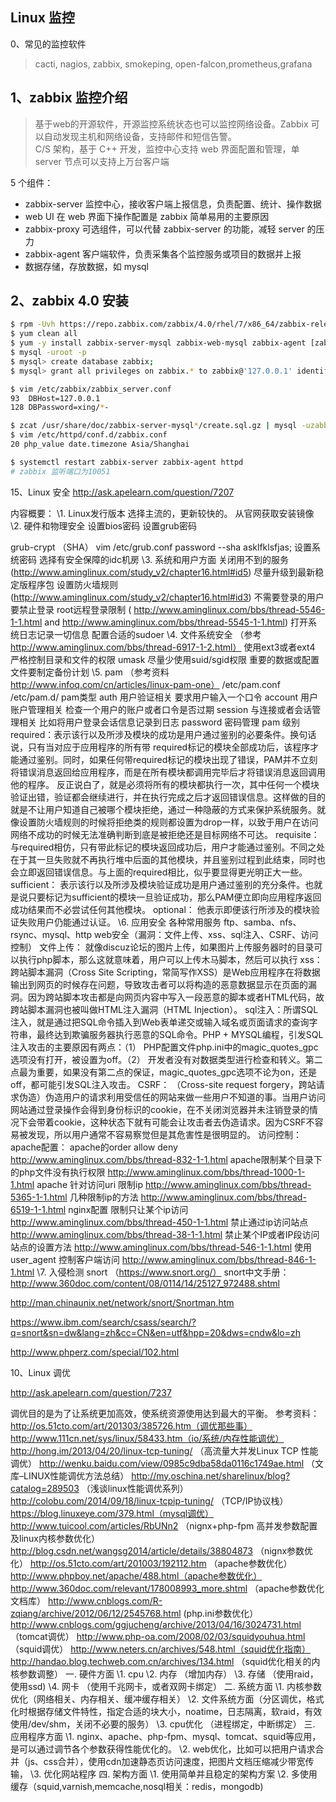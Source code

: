 ## Linux 监控
0、常见的监控软件
> cacti, nagios, zabbix, smokeping, open-falcon,prometheus,grafana 

## 1、zabbix 监控介绍
> 基于web的开源软件，开源监控系统状态也可以监控网络设备。Zabbix 可以自动发现主机和网络设备，支持邮件和短信告警。  
> C/S 架构，基于 C++ 开发，监控中心支持 web 界面配置和管理，单 server 节点可以支持上万台客户端

5 个组件：
- zabbix-server 监控中心，接收客户端上报信息，负责配置、统计、操作数据
- web UI 在 web 界面下操作配置是 zabbix 简单易用的主要原因
- zabbix-proxy 可选组件，可以代替 zabbix-server 的功能，减轻 server 的压力
- zabbix-agent 客户端软件，负责采集各个监控服务或项目的数据并上报
- 数据存储，存放数据，如 mysql

## 2、zabbix 4.0 安装
```bash
$ rpm -Uvh https://repo.zabbix.com/zabbix/4.0/rhel/7/x86_64/zabbix-release-4.0-1.el7.noarch.rpm
$ yum clean all
$ yum -y install zabbix-server-mysql zabbix-web-mysql zabbix-agent [zabbix-get zabbix-web]
$ mysql -uroot -p
$ mysql> create database zabbix;
$ mysql> grant all privileges on zabbix.* to zabbix@'127.0.0.1' identified by 'password';

$ vim /etc/zabbix/zabbix_server.conf
93  DBHost=127.0.0.1
128 DBPassword=xing/*-

$ zcat /usr/share/doc/zabbix-server-mysql*/create.sql.gz | mysql -uzabbix -h127.0.0.1 -p zabbix
$ vim /etc/httpd/conf.d/zabbix.conf
20 php_value date.timezone Asia/Shanghai

$ systemctl restart zabbix-server zabbix-agent httpd
# zabbix 监听端口为10051
```



































15、Linux 安全
http://ask.apelearn.com/question/7207

内容概要：
\1. Linux发行版本
选择主流的，更新较快的。
从官网获取安装镜像
\2. 硬件和物理安全
设置bios密码
设置grub密码

grub-crypt （SHA）
vim /etc/grub.conf
password --sha asklfklsfjas;
设置系统密码
选择有安全保障的idc机房
\3. 系统和用户方面
关闭用不到的服务 (http://www.aminglinux.com/study_v2/chapter16.html#id5)
尽量升级到最新稳定版程序包
设置防火墙规则 (http://www.aminglinux.com/study_v2/chapter16.html#id3)
不需要登录的用户要禁止登录
root远程登录限制 ( http://www.aminglinux.com/bbs/thread-5546-1-1.html and http://www.aminglinux.com/bbs/thread-5545-1-1.html)
打开系统日志记录一切信息
配置合适的sudoer
\4. 文件系统安全 （参考 http://www.aminglinux.com/bbs/thread-6917-1-2.html）
使用ext3或者ext4
严格控制目录和文件的权限 umask
尽量少使用suid/sgid权限
重要的数据或配置文件要制定备份计划
\5. pam （参考资料 http://www.infoq.com/cn/articles/linux-pam-one）
/etc/pam.conf
/etc/pam.d/
pam类型
auth 用户验证相关 要求用户输入一个口令
account 用户账户管理相关 检查一个用户的账户或者口令是否过期
session 与连接或者会话管理相关 比如将用户登录会话信息记录到日志
password 密码管理
pam 级别
required：表示该行以及所涉及模块的成功是用户通过鉴别的必要条件。换句话说，只有当对应于应用程序的所有带 required标记的模块全部成功后，该程序才能通过鉴别。同时，如果任何带required标记的模块出现了错误，PAM并不立刻将错误消息返回给应用程序，而是在所有模块都调用完毕后才将错误消息返回调用他的程序。 反正说白了，就是必须将所有的模块都执行一次，其中任何一个模块验证出错，验证都会继续进行，并在执行完成之后才返回错误信息。这样做的目的就是不让用户知道自己被哪个模块拒绝，通过一种隐蔽的方式来保护系统服务。就像设置防火墙规则的时候将拒绝类的规则都设置为drop一样，以致于用户在访问网络不成功的时候无法准确判断到底是被拒绝还是目标网络不可达。
requisite：与required相仿，只有带此标记的模块返回成功后，用户才能通过鉴别。不同之处在于其一旦失败就不再执行堆中后面的其他模块，并且鉴别过程到此结束，同时也会立即返回错误信息。与上面的required相比，似乎要显得更光明正大一些。
sufficient： 表示该行以及所涉及模块验证成功是用户通过鉴别的充分条件。也就是说只要标记为sufficient的模块一旦验证成功，那么PAM便立即向应用程序返回成功结果而不必尝试任何其他模块。
optional： 他表示即便该行所涉及的模块验证失败用户仍能通过认证。
\6. 应用安全
各种常用服务 ftp、samba、nfs、rsync、mysql、http
web安全（漏洞：文件上传、xss、sql注入、CSRF、访问控制）
文件上传： 就像discuz论坛的图片上传，如果图片上传服务器时的目录可以执行php脚本，那么这就意味着，用户可以上传木马脚本，然后可以执行
xss：跨站脚本漏洞（Cross Site Scripting，常简写作XSS）是Web应用程序在将数据输出到网页的时候存在问题，导致攻击者可以将构造的恶意数据显示在页面的漏洞。因为跨站脚本攻击都是向网页内容中写入一段恶意的脚本或者HTML代码，故跨站脚本漏洞也被叫做HTML注入漏洞（HTML Injection）。
sql注入：所谓SQL注入，就是通过把SQL命令插入到Web表单递交或输入域名或页面请求的查询字符串，最终达到欺骗服务器执行恶意的SQL命令。PHP + MYSQL编程，引发SQL注入攻击的主要原因有两点：（1） PHP配置文件php.ini中的magic_quotes_gpc选项没有打开，被设置为off。（2） 开发者没有对数据类型进行检查和转义。第二点最为重要，如果没有第二点的保证，magic_quotes_gpc选项不论为on，还是off，都可能引发SQL注入攻击。
CSRF： （Cross-site request forgery，跨站请求伪造）伪造用户的请求利用受信任的网站来做一些用户不知道的事。当用户访问网站通过登录操作会得到身份标识的cookie，在不关闭浏览器并未注销登录的情况下会带着cookie，这种状态下就有可能会让攻击者去伪造请求。因为CSRF不容易被发现，所以用户通常不容易察觉但是其危害性是很明显的。
访问控制：
apache配置：
apache的order allow deny http://www.aminglinux.com/bbs/thread-832-1-1.html
apache限制某个目录下的php文件没有执行权限 http://www.aminglinux.com/bbs/thread-1000-1-1.html
apache 针对访问uri 限制ip http://www.aminglinux.com/bbs/thread-5365-1-1.html
几种限制ip的方法 http://www.aminglinux.com/bbs/thread-6519-1-1.html
nginx配置
限制只让某个ip访问 http://www.aminglinux.com/bbs/thread-450-1-1.html
禁止通过ip访问站点 http://www.aminglinux.com/bbs/thread-38-1-1.html
禁止某个IP或者IP段访问站点的设置方法 http://www.aminglinux.com/bbs/thread-546-1-1.html
使用 user_agent 控制客户端访问 http://www.aminglinux.com/bbs/thread-846-1-1.html
\7. 入侵检测
snort （https://www.snort.org/）
snort中文手册： http://www.360doc.com/content/08/0114/14/25127_972488.shtml

http://man.chinaunix.net/network/snort/Snortman.htm

https://www.ibm.com/search/csass/search/?q=snort&sn=dw&lang=zh&cc=CN&en=utf&hpp=20&dws=cndw&lo=zh

http://www.phperz.com/special/102.html

10、Linux 调优

http://ask.apelearn.com/question/7237

调优目的是为了让系统更加高效，使系统资源使用达到最大的平衡。
参考资料：
http://os.51cto.com/art/201303/385726.htm（调优那些事）
http://www.111cn.net/sys/linux/58433.htm（io/系统/内存性能调优）
http://hong.im/2013/04/20/linux-tcp-tuning/ （高流量大并发Linux TCP 性能调优）
http://wenku.baidu.com/view/0985c9dba58da0116c1749ae.html （文库–LINUX性能调优方法总结）
http://my.oschina.net/sharelinux/blog?catalog=289503 （浅谈linux性能调优系列）
http://colobu.com/2014/09/18/linux-tcpip-tuning/ （TCP/IP协议栈）
https://blog.linuxeye.com/379.html（mysql调优）
http://www.tuicool.com/articles/RbUNn2 （nignx+php-fpm 高并发参数配置及linux内核参数优化）
http://blog.csdn.net/wangsg2014/article/details/38804873 （nignx参数优化）
http://os.51cto.com/art/201003/192112.htm （apache参数优化）
http://www.phpboy.net/apache/488.html（apache参数优化）
http://www.360doc.com/relevant/178008993_more.shtml （apache参数优化文档库）
http://www.cnblogs.com/R-zqiang/archive/2012/06/12/2545768.html (php.ini参数优化）
http://www.cnblogs.com/ggjucheng/archive/2013/04/16/3024731.html （tomcat调优）
http://www.php-oa.com/2008/02/03/squidyouhua.html （squid调优）
http://www.neters.cn/archives/548.html（squid优化指南）
http://handao.blog.techweb.com.cn/archives/134.html （squid优化相关的内核参数调整）
一. 硬件方面
\1. cpu
\2. 内存 （增加内存）
\3. 存储 （使用raid，使用ssd)
\4. 网卡 （使用千兆网卡，或者双网卡绑定）
二. 系统方面
\1. 内核参数优化（网络相关、内存相关、缓冲缓存相关）
\2. 文件系统方面（分区调优，格式化时根据存储文件特性，指定合适的块大小，noatime，日志隔离，软raid，有效使用/dev/shm，关闭不必要的服务）
\3. cpu优化 （进程绑定，中断绑定）
三. 应用程序方面
\1. nginx、apache、php-fpm、mysql、tomcat、squid等应用，是可以通过调节各个参数获得性能优化的。
\2. web优化，比如可以把用户请求合并（js、css合并），使用cdn加速静态页访问速度，把图片文档压缩减少带宽传输，
\3. 优化网站程序
四. 架构方面
\1. 使用简单并且稳定的架构方案
\2. 多使用缓存（squid,varnish,memcache,nosql相关：redis，mongodb)